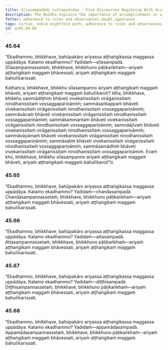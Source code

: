 ```yaml
---
title: Sīlasampadādi suttapañcaka - Five Discourses Beginning With Accomplishment in Virtue
description: The Buddha explains the importance of accomplishment in virtue, aspiration, self-development, view, and diligence in the development and cultivation of the noble eightfold path.
fetter: adherence to rules and observances,doubt,ignorance
tags: virtue, noble eightfold path, adherence to rules and observances, sn, sn45-56, sn45, aspiration, self-development, right view, diligence
id: sn45.64-68
---
```


### 45.64

“Ekadhammo, bhikkhave, bahūpakāro ariyassa aṭṭhaṅgikassa maggassa uppādāya. Katamo ekadhammo? Yadidaṁ—sīlasampadā. Sīlasampannassetaṁ, bhikkhave, bhikkhuno pāṭikaṅkhaṁ—ariyaṁ aṭṭhaṅgikaṁ maggaṁ bhāvessati, ariyaṁ aṭṭhaṅgikaṁ maggaṁ bahulīkarissati.

Kathañca, bhikkhave, bhikkhu sīlasampanno ariyaṁ aṭṭhaṅgikaṁ maggaṁ bhāveti, ariyaṁ aṭṭhaṅgikaṁ maggaṁ bahulīkaroti? Idha, bhikkhave, bhikkhu sammādiṭṭhiṁ bhāveti vivekanissitaṁ virāganissitaṁ nirodhanissitaṁ vossaggapariṇāmiṁ; sammāsaṅkappaṁ bhāveti vivekanissitaṁ virāganissitaṁ nirodhanissitaṁ vossaggapariṇāmiṁ; sammāvācaṁ bhāveti vivekanissitaṁ virāganissitaṁ nirodhanissitaṁ vossaggapariṇāmiṁ; sammākammantaṁ bhāveti vivekanissitaṁ virāganissitaṁ nirodhanissitaṁ vossaggapariṇāmiṁ; sammāājīvaṁ bhāveti vivekanissitaṁ virāganissitaṁ nirodhanissitaṁ vossaggapariṇāmiṁ; sammāvāyāmaṁ bhāveti vivekanissitaṁ virāganissitaṁ nirodhanissitaṁ vossaggapariṇāmiṁ; sammāsatiṁ bhāveti vivekanissitaṁ virāganissitaṁ nirodhanissitaṁ vossaggapariṇāmiṁ; sammāsamādhiṁ bhāveti vivekanissitaṁ virāganissitaṁ nirodhanissitaṁ vossaggapariṇāmiṁ. Evaṁ kho, bhikkhave, bhikkhu sīlasampanno ariyaṁ aṭṭhaṅgikaṁ maggaṁ bhāveti, ariyaṁ aṭṭhaṅgikaṁ maggaṁ bahulīkarotī”ti.

### 45.65

“Ekadhammo, bhikkhave, bahūpakāro ariyassa aṭṭhaṅgikassa maggassa uppādāya. Katamo ekadhammo? Yadidaṁ—chandasampadā. Chandasampannassetaṁ, bhikkhave, bhikkhuno pāṭikaṅkhaṁ—ariyaṁ aṭṭhaṅgikaṁ maggaṁ bhāvessati, ariyaṁ aṭṭhaṅgikaṁ maggaṁ bahulīkarissati.

### 45.66

“Ekadhammo, bhikkhave, bahūpakāro ariyassa aṭṭhaṅgikassa maggassa uppādāya. Katamo ekadhammo? Yadidaṁ—attasampadā. Attasampannassetaṁ, bhikkhave, bhikkhuno pāṭikaṅkhaṁ—ariyaṁ aṭṭhaṅgikaṁ maggaṁ bhāvessati, ariyaṁ aṭṭhaṅgikaṁ maggaṁ bahulīkarissati.

### 45.67

“Ekadhammo, bhikkhave, bahūpakāro ariyassa aṭṭhaṅgikassa maggassa uppādāya. Katamo ekadhammo? Yadidaṁ—diṭṭhisampadā. Diṭṭhisampannassetaṁ, bhikkhave, bhikkhuno pāṭikaṅkhaṁ—ariyaṁ aṭṭhaṅgikaṁ maggaṁ bhāvessati, ariyaṁ aṭṭhaṅgikaṁ maggaṁ bahulīkarissati.

### 45.68

“Ekadhammo, bhikkhave, bahūpakāro ariyassa aṭṭhaṅgikassa maggassa uppādāya. Katamo ekadhammo? Yadidaṁ—appamādasampadā. Appamādasampannassetaṁ, bhikkhave, bhikkhuno pāṭikaṅkhaṁ—ariyaṁ aṭṭhaṅgikaṁ maggaṁ bhāvessati, ariyaṁ aṭṭhaṅgikaṁ maggaṁ bahulīkarissati.